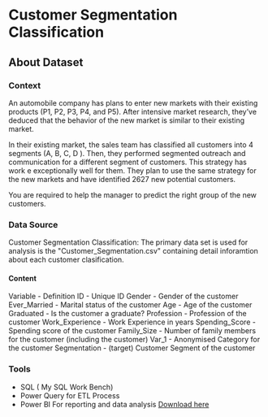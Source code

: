 # Customer Segmentation Classification
## About Dataset
### Context
An automobile company has plans to enter new markets with their existing products (P1, P2, P3, P4, and P5). After intensive market research, they’ve deduced that the behavior of the new market is similar to their existing market.

In their existing market, the sales team has classified all customers into 4 segments (A, B, C, D ). Then, they performed segmented outreach and communication for a different segment of customers. This strategy has work e exceptionally well for them. They plan to use the same strategy for the new markets and have identified 2627 new potential customers.

You are required to help the manager to predict the right group of the new customers.

### Data Source
Customer Segmentation Classification: The primary data set is used for analysis is the "Customer_Segmentation.csv" containing detail inforamtion about each customer clasification. 

#### Content
Variable - Definition
ID - Unique ID
Gender -	Gender of the customer
Ever_Married - Marital status of the customer
Age	- Age of the customer
Graduated	 - Is the customer a graduate?
Profession - 	Profession of the customer
Work_Experience	 - Work Experience in years
Spending_Score	 - Spending score of the customer
Family_Size - 	Number of family members for the customer (including the customer)
Var_1 - 	Anonymised Category for the customer
Segmentation -	(target) Customer Segment of the customer

### Tools
- SQL ( My SQL Work Bench)
- Power Query for ETL Process
- Power BI For reporting and data analysis [Download here](https://microsoft.com)







